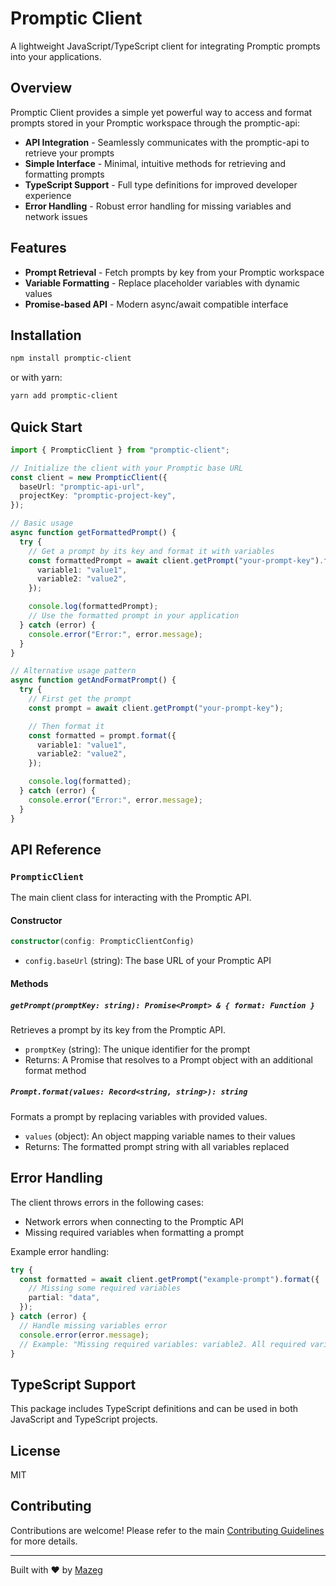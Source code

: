 # Promptic Client

A lightweight JavaScript/TypeScript client for integrating Promptic prompts into your applications.

## Overview

Promptic Client provides a simple yet powerful way to access and format prompts stored in your Promptic workspace through the promptic-api:

- **API Integration** - Seamlessly communicates with the promptic-api to retrieve your prompts
- **Simple Interface** - Minimal, intuitive methods for retrieving and formatting prompts
- **TypeScript Support** - Full type definitions for improved developer experience
- **Error Handling** - Robust error handling for missing variables and network issues

## Features

- **Prompt Retrieval** - Fetch prompts by key from your Promptic workspace
- **Variable Formatting** - Replace placeholder variables with dynamic values
- **Promise-based API** - Modern async/await compatible interface

## Installation

```bash
npm install promptic-client
```

or with yarn:

```bash
yarn add promptic-client
```

## Quick Start

```typescript
import { PrompticClient } from "promptic-client";

// Initialize the client with your Promptic base URL
const client = new PrompticClient({
  baseUrl: "promptic-api-url",
  projectKey: "promptic-project-key",
});

// Basic usage
async function getFormattedPrompt() {
  try {
    // Get a prompt by its key and format it with variables
    const formattedPrompt = await client.getPrompt("your-prompt-key").format({
      variable1: "value1",
      variable2: "value2",
    });

    console.log(formattedPrompt);
    // Use the formatted prompt in your application
  } catch (error) {
    console.error("Error:", error.message);
  }
}

// Alternative usage pattern
async function getAndFormatPrompt() {
  try {
    // First get the prompt
    const prompt = await client.getPrompt("your-prompt-key");

    // Then format it
    const formatted = prompt.format({
      variable1: "value1",
      variable2: "value2",
    });

    console.log(formatted);
  } catch (error) {
    console.error("Error:", error.message);
  }
}
```

## API Reference

### `PrompticClient`

The main client class for interacting with the Promptic API.

#### Constructor

```typescript
constructor(config: PrompticClientConfig)
```

- `config.baseUrl` (string): The base URL of your Promptic API

#### Methods

##### `getPrompt(promptKey: string): Promise<Prompt> & { format: Function }`

Retrieves a prompt by its key from the Promptic API.

- `promptKey` (string): The unique identifier for the prompt
- Returns: A Promise that resolves to a Prompt object with an additional format method

##### `Prompt.format(values: Record<string, string>): string`

Formats a prompt by replacing variables with provided values.

- `values` (object): An object mapping variable names to their values
- Returns: The formatted prompt string with all variables replaced

## Error Handling

The client throws errors in the following cases:

- Network errors when connecting to the Promptic API
- Missing required variables when formatting a prompt

Example error handling:

```typescript
try {
  const formatted = await client.getPrompt("example-prompt").format({
    // Missing some required variables
    partial: "data",
  });
} catch (error) {
  // Handle missing variables error
  console.error(error.message);
  // Example: "Missing required variables: variable2. All required variables: variable1, variable2"
}
```

## TypeScript Support

This package includes TypeScript definitions and can be used in both JavaScript and TypeScript projects.

## License

MIT

## Contributing

Contributions are welcome! Please refer to the main [Contributing Guidelines](../CONTRIBUTING.md) for more details.

---

Built with ❤️ by [Mazeg](https://mazeg.com)
